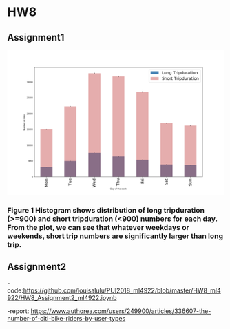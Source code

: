 # HW8

## Assignment1
![Alt text](Citi_bike.png)

### Figure 1 Histogram shows distribution of long tripduration (>=900) and short tripduration (<900) numbers for each day. From the plot, we can see that whatever weekdays or weekends, short trip numbers are significantly larger than long trip.

## Assignment2

-code:https://github.com/louisalulu/PUI2018_ml4922/blob/master/HW8_ml4922/HW8_Assignment2_ml4922.ipynb

-report: https://www.authorea.com/users/249900/articles/336607-the-number-of-citi-bike-riders-by-user-types
